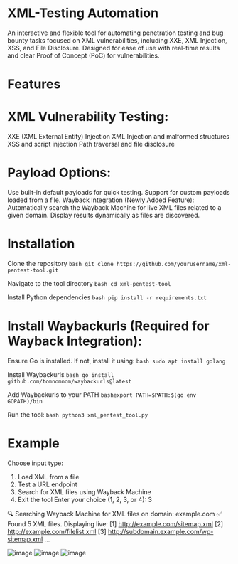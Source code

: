 # XML-Testing Automation
An interactive and flexible tool for automating penetration testing and bug bounty tasks focused on XML vulnerabilities, including XXE, XML Injection, XSS, and File Disclosure. Designed for ease of use with real-time results and clear Proof of Concept (PoC) for vulnerabilities.

# Features
# XML Vulnerability Testing:
XXE (XML External Entity) Injection
XML Injection and malformed structures
XSS and script injection
Path traversal and file disclosure
# Payload Options:
Use built-in default payloads for quick testing.
Support for custom payloads loaded from a file.
Wayback Integration (Newly Added Feature):
Automatically search the Wayback Machine for live XML files related to a given domain.
Display results dynamically as files are discovered.

# Installation
Clone the repository
```bash git clone https://github.com/yourusername/xml-pentest-tool.git```

Navigate to the tool directory
```bash cd xml-pentest-tool```

Install Python dependencies
```bash pip install -r requirements.txt```

# Install Waybackurls (Required for Wayback Integration):
 Ensure Go is installed. If not, install it using:
```bash sudo apt install golang```

Install Waybackurls
```bash go install github.com/tomnomnom/waybackurls@latest```

Add Waybackurls to your PATH
```bashexport PATH=$PATH:$(go env GOPATH)/bin```

Run the tool:
```bash python3 xml_pentest_tool.py```

# Example 

Choose input type:
1. Load XML from a file
2. Test a URL endpoint
3. Search for XML files using Wayback Machine
4. Exit the tool
Enter your choice (1, 2, 3, or 4): 3

🔍 Searching Wayback Machine for XML files on domain: example.com
✅ Found 5 XML files. Displaying live:
[1] http://example.com/sitemap.xml
[2] http://example.com/filelist.xml
[3] http://subdomain.example.com/wp-sitemap.xml
...


![image](https://github.com/user-attachments/assets/47a7a1c8-eb57-4ea7-b134-7344d196c9ea)
![image](https://github.com/user-attachments/assets/1bfbdc93-6b40-4aea-9287-e5dd553cdd06)
![image](https://github.com/user-attachments/assets/97d39180-25e9-4c9e-8394-80df6149b8dc)
